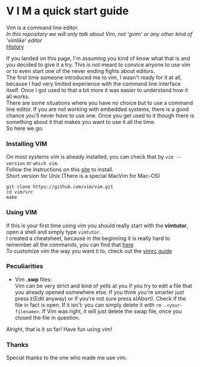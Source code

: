 
V I M  a quick start guide
============================

Vim is a command line editor.  
*In this repository we will only talk about Vim, not 'gvim' or any other kind of 'vimlike' editor*  
[History](https://en.wikipedia.org/wiki/Vim_(text_editor) "Wikipedia page")  


If you landed on this page, I'm assuming you kind of know what that is and you decided to give it a try. This is not meant to convice anyone to use vim or to even start one of the never ending fights about editors.  
The first time someone introduced me to vim, I wasn't ready for it at all, because I had very limited experience with the command line interface itself. Once I got used to that a bit more it was easier to understand how it all works.  
There are some situations where you have no choice but to use a command line editor. If you are not working with embedded systems, there is a good chance you'll never *have* to use one. Once you get used to it though there is something about it that makes you want to use it all the time.  
So here we go:  

### Installing VIM
On most systems vim is already installed, you can check that by `vim --version` or `which vim`.  
Follow the instructions on this [site](http://www.vim.org/download.php/) to install.  
Short version for Unix (There is a special MacVim for Mac-OS)  
```
git clone https://github.com/vim/vim.git
cd vim/src
make
```

### Using VIM  
If this is your first time using vim you should really start with the **vimtutor**, open a shell and simply type `vimtutor`.  
I created a cheatsheet, because in the beginning it is really hard to remember all the commands, you can find that [here](vim_cheatsheet.md)  
To customize vim the way you want it to, check out the [vimrc guide](vimrc.md)  


### Peculiarities  
* Vim **.swp** files:  
  Vim can be very strict and kind of yells at you if you try to edit a file that you already opened somewhere else. If you think you're smarter just press `E`(Edit anyway) or if you're not sure press `A`(Abort). Check if the file in fact is open. If it isn't: you can simply delete it with `rm .<your-filename>`. If Vim was right, it will just delete the swap file, once you closed the file in question.  





Alright, that is it so far! Have fun using vim! 

### Thanks  
Special thanks to the one who made me use vim. 
